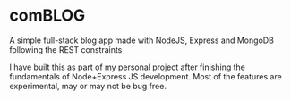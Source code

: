 # comBLOG
A simple full-stack blog app made with NodeJS, Express and MongoDB following the REST constraints

I have built this as part of my personal project after finishing the fundamentals of Node+Express JS development. Most of the features are experimental, may or may not be bug free.
